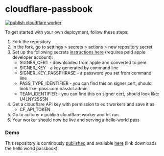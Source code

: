 # cloudflare-passbook

[![publish cloudflare worker](https://github.com/billytrend/cloudflare-worker-passbook/actions/workflows/main.yml/badge.svg)](https://github.com/billytrend/cloudflare-worker-passbook/actions/workflows/main.yml)

To get started with your own deployment, follow these steps:

1. Fork the repository
2. In the fork, go to settings > secrets > actions > new repository secret
3. Set up the following secrets [instructions here](https://github.com/alexandercerutti/passkit-generator/wiki/Generating-Certificates#completely-understanding-the-goal) (requires paid apple developer account):
   * SIGNER_CERT - downloaded from apple and converted to pem
   * SIGNER_KEY - a key generated by command line
   * SIGNER_KEY_PASSPHRASE - a password you set from command line
   * PASS_TYPE_IDENTIFIER - you can find this on signer cert, should look like: pass.com.passkit.admin
   * TEAM_IDENTIFIER - you can find this on signer cert, should look like: U4LNY2SS5N
4. Get a cloudflare API key with permission to edit workers and save it as
   * CF_API_TOKEN
6. Go to actions > publish cloudflare worker and hit run
7. Your worker should now be live and serving a hello-world pass

### Demo

This repository is continously [published](https://github.com/billytrend/cloudflare-worker-passbook/actions/workflows/main.yml) and available [here](https://cloudflare-worker-passbook.billytrend.workers.dev/) (link downloads the hello world passbook).

